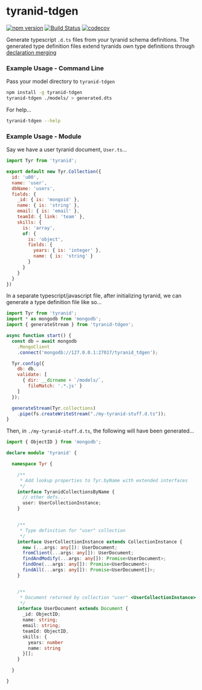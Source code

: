 # tyranid-tdgen

[![npm version](https://badge.fury.io/js/tyranid-tdgen.svg)](https://badge.fury.io/js/tyranid-tdgen)
[![Build Status](https://travis-ci.org/tyranid-org/tyranid-tdgen.svg?branch=master)](https://travis-ci.org/tyranid-org/tyranid-tdgen)
[![codecov](https://codecov.io/gh/tyranid-org/tyranid-tdgen/branch/master/graph/badge.svg)](https://codecov.io/gh/tyranid-org/tyranid-tdgen)

Generate typescript `.d.ts` files from your tyranid schema definitions. The generated type definition files extend tyranids own type definitions through [declaration merging](https://www.typescriptlang.org/docs/handbook/declaration-merging.html)


### Example Usage - Command Line

Pass your model directory to `tyranid-tdgen`

```bash
npm install -g tyranid-tdgen
tyranid-tdgen ./models/ > generated.dts
```

For help...

```bash
tyranid-tdgen --help
```

### Example Usage - Module

Say we have a user tyranid document, `User.ts`...

```javascript
import Tyr from 'tyranid';

export default new Tyr.Collection({
  id: 'u00',
  name: 'user',
  dbName: 'users',
  fields: {
    _id: { is: 'mongoid' },
    name: { is: 'string' },
    email: { is: 'email' },
    teamId: { link: 'team' },
    skills: {
      is: 'array',
      of: {
        is: 'object',
        fields: {
          years: { is: 'integer' },
          name: { is: 'string' }
        }
      }
    }
  }
})
```

In a separate typescript/javascript file, after initializing tyranid, we can generate a type definition file like so...

```javascript
import Tyr from 'tyranid';
import * as mongodb from 'mongodb';
import { generateStream } from 'tyranid-tdgen';

async function start() {
  const db = await mongodb
    .MongoClient
    .connect('mongodb://127.0.0.1:27017/tyranid_tdgen');

  Tyr.config({
    db: db,
    validate: [
      { dir: __dirname + `/models/`,
        fileMatch: '.*.js' }
    ]
  });

  generateStream(Tyr.collections)
    .pipe(fs.createWriteStream("./my-tyranid-stuff.d.ts"));
}
```


Then, in `./my-tyranid-stuff.d.ts`, the following will have been generated...


```typescript
import { ObjectID } from 'mongodb';

declare module 'tyranid' {

  namespace Tyr {

    /**
     * Add lookup properties to Tyr.byName with extended interfaces
     */
    interface TyranidCollectionsByName {
      // other defs...
      user: UserCollectionInstance;
    }


    /**
     * Type definition for "user" collection
     */
    interface UserCollectionInstance extends CollectionInstance {
      new (...args: any[]): UserDocument;
      fromClient(...args: any[]): UserDocument;
      findAndModify(...args: any[]): Promise<UserDocument>;
      findOne(...args: any[]): Promise<UserDocument>;
      findAll(...args: any[]): Promise<UserDocument[]>;
    }


    /**
     * Document returned by collection "user" <UserCollectionInstance>
     */
    interface UserDocument extends Document {
      _id: ObjectID;
      name: string;
      email: string;
      teamId: ObjectID,
      skills: {
        years: number
        name: string
      }[];
    }

  }

}
```